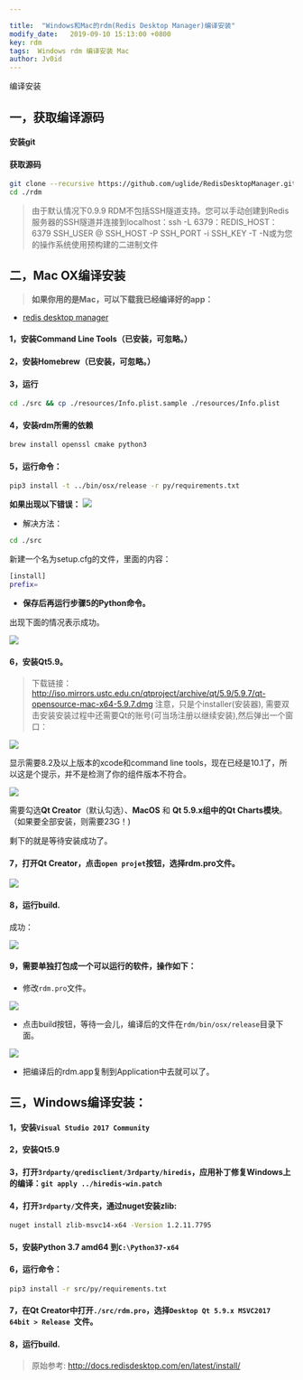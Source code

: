 ```yaml
---

title:  "Windows和Mac的rdm(Redis Desktop Manager)编译安装"
modify_date:   2019-09-10 15:13:00 +0800
key: rdm
tags:  Windows rdm 编译安装 Mac
author: Jv0id
---
```





编译安装

## 一，获取编译源码

#### 安装git
#### 获取源码
```bash
git clone --recursive https://github.com/uglide/RedisDesktopManager.git -b 2019 rdm 
cd ./rdm
```
> 由于默认情况下0.9.9 RDM不包括SSH隧道支持。您可以手动创建到Redis服务器的SSH隧道并连接到localhost：ssh -L 6379：REDIS_HOST：6379 SSH_USER @ SSH_HOST -P SSH_PORT -i SSH_KEY -T -N或为您的操作系统使用预构建的二进制文件

## 二，Mac OX编译安装

> **如果你用的是Mac，可以下载我已经编译好的app：**
- [redis desktop manager](https://raw.githubusercontent.com/Jv0id/jv0id.github.io/master/public/rdm/rdm.zip)

#### 1，安装Command Line Tools（已安装，可忽略。）
#### 2，安装Homebrew（已安装，可忽略。）
#### 3，运行
```bash
cd ./src && cp ./resources/Info.plist.sample ./resources/Info.plist
```
#### 4，安装rdm所需的依赖
```bash
brew install openssl cmake python3
```
#### 5，运行命令：
```bash
pip3 install -t ../bin/osx/release -r py/requirements.txt
```
 **如果出现以下错误：**
![](https://raw.githubusercontent.com/jv0id/jv0id.github.io/master/images/rdm/2.png)
- 解决方法：
```bash
cd ./src
```
新建一个名为setup.cfg的文件，里面的内容：
```bash
[install]
prefix=
```
- **保存后再运行步骤5的Python命令。**

出现下面的情况表示成功。

![](https://raw.githubusercontent.com/jv0id/jv0id.github.io/master/images/rdm/3.png)


#### 6，安装Qt5.9。

> 下载链接：<http://iso.mirrors.ustc.edu.cn/qtproject/archive/qt/5.9/5.9.7/qt-opensource-mac-x64-5.9.7.dmg> 注意，只是个installer(安装器), 需要双击安装安装过程中还需要Qt的账号(可当场注册以继续安装),然后弹出一个窗口：

![](https://raw.githubusercontent.com/jv0id/jv0id.github.io/master/images/rdm/1.jpg)

显示需要8.2及以上版本的xcode和command line tools，现在已经是10.1了，所以这是个提示，并不是检测了你的组件版本不符合。

![](https://raw.githubusercontent.com/jv0id/jv0id.github.io/master/images/rdm/10.png)

需要勾选**Qt Creator**（默认勾选）、**MacOS** 和 **Qt 5.9.x组中的Qt Charts模块**。（如果要全部安装，则需要23G！)

剩下的就是等待安装成功了。

#### 7，打开Qt Creator，点击`open projet`按钮，选择rdm.pro文件。

![](https://raw.githubusercontent.com/jv0id/jv0id.github.io/master/images/rdm/1.png)

#### 8，运行build.

成功：

![](https://raw.githubusercontent.com/jv0id/jv0id.github.io/master/images/rdm/4.png)

#### 9，需要单独打包成一个可以运行的软件，操作如下：

- 修改`rdm.pro`文件。

![](https://raw.githubusercontent.com/jv0id/jv0id.github.io/master/images/rdm/5.png)

- 点击build按钮，等待一会儿，编译后的文件在`rdm/bin/osx/release`目录下面。

![](https://raw.githubusercontent.com/jv0id/jv0id.github.io/master/images/rdm/6.png)

- 把编译后的rdm.app复制到Application中去就可以了。


## 三，Windows编译安装：

#### 1，安装`Visual Studio 2017 Community`
#### 2，安装Qt5.9
#### 3，打开`3rdparty/qredisclient/3rdparty/hiredis`，应用补丁修复Windows上的编译：`git apply ../hiredis-win.patch`
#### 4，打开`3rdparty/`文件夹，通过nuget安装zlib:
```bash
nuget install zlib-msvc14-x64 -Version 1.2.11.7795
```
#### 5，安装Python 3.7 amd64 到`C:\Python37-x64`
#### 6，运行命令：
```bash
pip3 install -r src/py/requirements.txt
```
#### 7，在Qt Creator中打开`./src/rdm.pro`，选择`Desktop Qt 5.9.x MSVC2017 64bit > Release `文件。
#### 8，运行build.


> 原始参考: <http://docs.redisdesktop.com/en/latest/install/>
